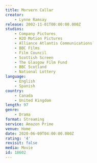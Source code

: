 ```yaml
---
title: Morvern Callar
creator:
    - Lynne Ramsay
release: 2002-11-01T00:00:00.000Z
studios:
    - Company Pictures
    - H2O Motion Pictures
    - Alliance Atlantis Communications
    - BBC Films
    - Film Council
    - Scottish Screen
    - The Glasgow Film Fund
    - BBC Scotland
    - National Lottery
language:
    - English
    - Spanish
country:
    - Canada
    - United Kingdom
length: 97
genre:
    - Drama
format: Streaming
service: Amazon Prime
venue: Home
date: 2020-06-09T04:00:00.000Z
rating: '4'
revisit: false
media: Movie
id: 18602
---
```



